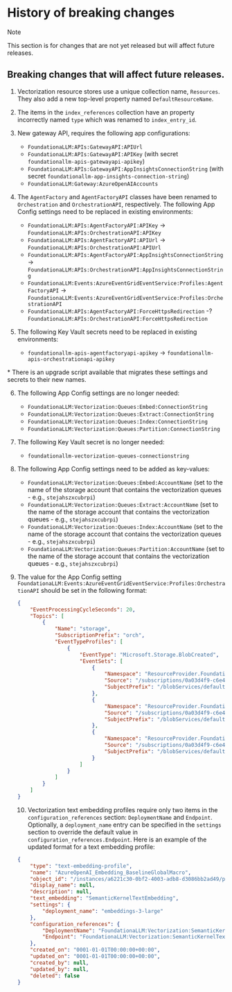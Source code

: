 # History of breaking changes

> [!NOTE]
> This section is for changes that are not yet released but will affect future releases.

## Breaking changes that will affect future releases.

1. Vectorization resource stores use a unique collection name, `Resources`. They also add a new top-level property named `DefaultResourceName`.
2. The items in the `index_references` collection have an property incorrectly named `type` which was renamed to `index_entry_id`.
3. New gateway API, requires the following app configurations:
   - `FoundationaLLM:APIs:GatewayAPI:APIUrl`
   - `FoundationaLLM:APIs:GatewayAPI:APIKey` (with secret `foundationallm-apis-gatewayapi-apikey`)
   - `FoundationaLLM:APIs:GatewayAPI:AppInsightsConnectionString` (with secret `foundationallm-app-insights-connection-string`)
   - `FoundationaLLM:Gateway:AzureOpenAIAccounts`
4. The `AgentFactory` and `AgentFactoryAPI` classes have been renamed to `Orchestration` and `OrchestrationAPI`, respectively. The following App Config settings need to be replaced in existing environments:

    - `FoundationaLLM:APIs:AgentFactoryAPI:APIKey` -> `FoundationaLLM:APIs:OrchestrationAPI:APIKey`
    - `FoundationaLLM:APIs:AgentFactoryAPI:APIUrl` -> `FoundationaLLM:APIs:OrchestrationAPI:APIUrl`
    - `FoundationaLLM:APIs:AgentFactoryAPI:AppInsightsConnectionString` -> `FoundationaLLM:APIs:OrchestrationAPI:AppInsightsConnectionString`
    - `FoundationaLLM:Events:AzureEventGridEventService:Profiles:AgentFactoryAPI` -> `FoundationaLLM:Events:AzureEventGridEventService:Profiles:OrchestrationAPI`
    - `FoundationaLLM:APIs:AgentFactoryAPI:ForceHttpsRedirection` -? `FoundationaLLM:APIs:OrchestrationAPI:ForceHttpsRedirection`

5. The following Key Vault secrets need to be replaced in existing environments:

    - `foundationallm-apis-agentfactoryapi-apikey` -> `foundationallm-apis-orchestrationapi-apikey`

\* There is an upgrade script available that migrates these settings and secrets to their new names.

6. The following App Config settings are no longer needed:
   
    - `FoundationaLLM:Vectorization:Queues:Embed:ConnectionString`
    - `FoundationaLLM:Vectorization:Queues:Extract:ConnectionString`
    - `FoundationaLLM:Vectorization:Queues:Index:ConnectionString`
    - `FoundationaLLM:Vectorization:Queues:Partition:ConnectionString`

7. The following Key Vault secret is no longer needed:

    - `foundationallm-vectorization-queues-connectionstring`

8. The following App Config settings need to be added as key-values:
   
   - `FoundationaLLM:Vectorization:Queues:Embed:AccountName` (set to the name of the storage account that contains the vectorization queues - e.g., `stejahszxcubrpi`)
   - `FoundationaLLM:Vectorization:Queues:Extract:AccountName` (set to the name of the storage account that contains the vectorization queues - e.g., `stejahszxcubrpi`)
   - `FoundationaLLM:Vectorization:Queues:Index:AccountName` (set to the name of the storage account that contains the vectorization queues - e.g., `stejahszxcubrpi`)
   - `FoundationaLLM:Vectorization:Queues:Partition:AccountName` (set to the name of the storage account that contains the vectorization queues - e.g., `stejahszxcubrpi`)

9. The value for the App Config setting `FoundationaLLM:Events:AzureEventGridEventService:Profiles:OrchestrationAPI` should be set in the following format:
    
    ```json
    {
        "EventProcessingCycleSeconds": 20,
        "Topics": [
            {
                "Name": "storage",
                "SubscriptionPrefix": "orch",
                "EventTypeProfiles": [
                    {
                        "EventType": "Microsoft.Storage.BlobCreated",
                        "EventSets": [
                            {
                                "Namespace": "ResourceProvider.FoundationaLLM.Agent",
                                "Source": "/subscriptions/0a03d4f9-c6e4-4ee1-87fb-e2005d2c213d/resourceGroups/rg-fllm-aca-050/providers/Microsoft.Storage/storageAccounts/stejahszxcubrpi",
                                "SubjectPrefix": "/blobServices/default/containers/resource-provider/blobs/FoundationaLLM.Agent"
                            },
                            {
                                "Namespace": "ResourceProvider.FoundationaLLM.Vectorization",
                                "Source": "/subscriptions/0a03d4f9-c6e4-4ee1-87fb-e2005d2c213d/resourceGroups/rg-fllm-aca-050/providers/Microsoft.Storage/storageAccounts/stejahszxcubrpi",
                                "SubjectPrefix": "/blobServices/default/containers/resource-provider/blobs/FoundationaLLM.Vectorization"
                            },
                            {
                                "Namespace": "ResourceProvider.FoundationaLLM.Prompt",
                                "Source": "/subscriptions/0a03d4f9-c6e4-4ee1-87fb-e2005d2c213d/resourceGroups/rg-fllm-aca-050/providers/Microsoft.Storage/storageAccounts/stejahszxcubrpi",
                                "SubjectPrefix": "/blobServices/default/containers/resource-provider/blobs/FoundationaLLM.Prompt"
                            }
                        ]
                    }
                ]
            }
        ]
    }
    ```

    10. Vectorization text embedding profiles require only two items in the `configuration_references` section: `DeploymentName` and `Endpoint`. Optionally, a `deployment_name` entry can be specified in the `settings` section to override the default value in `configuration_references.Endpoint`. Here is an example of the updated format for a text embedding profile:

    ```json
    {
        "type": "text-embedding-profile",
        "name": "AzureOpenAI_Embedding_BaselineGlobalMacro",
        "object_id": "/instances/a6221c30-0bf2-4003-adb8-d3086bb2ad49/providers/FoundationaLLM.Vectorization/textEmbeddingProfiles/AzureOpenAI_Embedding_BaselineGlobalMacro",
        "display_name": null,
        "description": null,
        "text_embedding": "SemanticKernelTextEmbedding",
        "settings": {
            "deployment_name": "embeddings-3-large"
        },
        "configuration_references": {
            "DeploymentName": "FoundationaLLM:Vectorization:SemanticKernelTextEmbeddingService:DeploymentName",
            "Endpoint": "FoundationaLLM:Vectorization:SemanticKernelTextEmbeddingService:Endpoint"
        },
        "created_on": "0001-01-01T00:00:00+00:00",
        "updated_on": "0001-01-01T00:00:00+00:00",
        "created_by": null,
        "updated_by": null,
        "deleted": false
    }
    ```